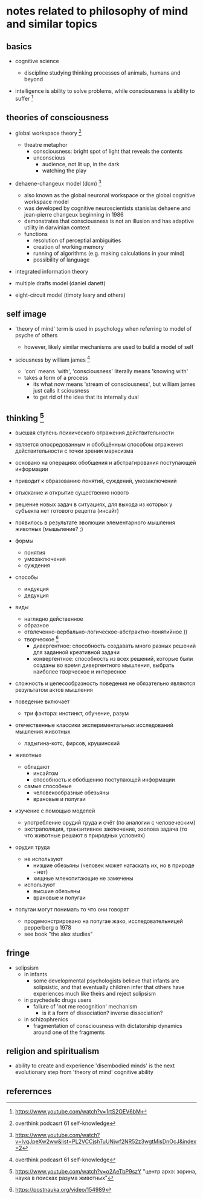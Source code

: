 # notes related to philosophy of mind and similar topics

## basics

- cognitive science
  - discipline studying thinking processes of animals, humans and beyond

- intelligence is ability to solve problems, while consciousness is ability to suffer [^6]


## theories of consciousness 

- global workspace theory [^4]
  - theatre metaphor
    - consciousness: bright spot of light that reveals the contents 
    - unconscious 
      - audience, not lit up, in the dark 
      - watching the play

- dehaene-changeux model (dcm) [^3]
  - also known as the global neuronal workspace or the global cognitive workspace model
  - was developed by cognitive neuroscientists stanislas dehaene and jean-pierre changeux beginning in 1986
  - demonstrates that consciousness is not an illusion and has adaptive utility in darwinian context
  - functions
    - resolution of perceptial ambiguities
    - creation of working memory
    - running of algorithms (e.g. making calculations in your mind)
    - possibility of language

- integrated information theory

- multiple drafts model (daniel danett)
- eight-circuit model (timoty leary and others)


## self image

- 'theory of mind' term is used in psychology when referring to model of psyche of others
  - however, likely similar mechanisms are used to build a model of self

- sciousness by william james [^4]
  - 'con' means 'with', 'consciousness' literally means 'knowing with'
  - takes a form of a process
    - its what now means 'stream of consciousness', but william james just calls it sciousness
    - to get rid of the idea that its internally dual


## thinking [^1]

- высшая ступень психического отражения действительности
- является опосредованным и обобщённым способом отражения действительности с точки зрения марксизма
- основано на операциях обобщения и абстрагирования поступающей информации
- приводит к образованию понятий, суждений, умозаключений
- отыскание и открытие существенно нового
- решение новых задач в ситуациях, для выхода из которых у субъекта нет готового рецепта (инсайт)
- появилось в результате эволюции элементарного мышления животных (мышьление? ;)

- формы 
  - понятия
  - умозаключения
  - суждения
- способы
  - индукция
  - дедукция
- виды
  - наглядно действенное
  - образное
  - отвлеченно-вербально-логическое-абстрактно-понятийное ))
  - творческое [^7]
    - дивергентное: способность создавать много разных решений для заданной креативной задачи
    - конвергентное: способность из всех решений, которые были созданы во время дивергентного мышления, выбрать наиболее творческое и интересное 

- сложность и целесообразность поведения не обязательно являются результатом актов мышления
- поведение включает
  - три фактора: инстинкт, обучение, разум

- отечественные классики экспериментальных исследований мышления животных
  - ладыгина-котс, фирсов, крушинский

- животные 
  - обладают
    - инсайтом
    - способность к обобщению поступающей информации
  - самые способные
    - человекообразные обезьяны
    - врановые и попугаи

- изучение с помощью моделей
  - употребление орудий труда и счёт (по аналогии с человеческим)
  - экстраполяция, транзитивное заключение, эзопова задача (то что животные решают в природных условиях)

- орудия труда
  - не используют
    - низшие обезьяны (человек может натаскать их, но в природе - нет)
    - хищные млекопитающие не замечены
  - используют
    - высшие обезьяны
    - врановые и попугаи
  
- попугаи могут понимать то что они говорят
  - продемонстрировано на попугае жако, исследовательницей pepperberg в 1978
  - see book "the alex studies"  


## fringe

- solipsism
  - in infants
    - some developmental psychologists believe that infants are solipsistic, and that eventually 
      children infer that others have experiences much like theirs and reject solipsism
  - in psychedelic drugs users
    - failure of 'not me recognition' mechanism
      - is it a form of dissociation? inverse dissociation?
  - in schizophrenics
    - fragmentation of consciousness with dictatorship dynamics around one of the fragments


## religion and spiritualism

- ability to create and experience 'disembodied minds' is the next evolutionary step from 'theory of mind' cognitive ability


## referernces

[^1]: https://www.youtube.com/watch?v=o2AeTbP9szY "центр архэ: зорина, наука в поисках разума животных"
[^2]: https://ru.wikipedia.org/wiki/%D0%9C%D1%8B%D1%88%D0%BB%D0%B5%D0%BD%D0%B8%D0%B5 
[^3]: https://www.youtube.com/watch?v=IvqJpeXw2ww&list=PL2VCCjshTuUNjwf2NR52z3wgtMisDnOcJ&index=2
[^4]: overthink podcasrt 61 self-knowledge
[^5]: john vervaeke ep10 awakening from the meaning crisis 9:13
[^6]: https://www.youtube.com/watch?v=1rtS2OEV6bM
[^7]: https://postnauka.org/video/154989